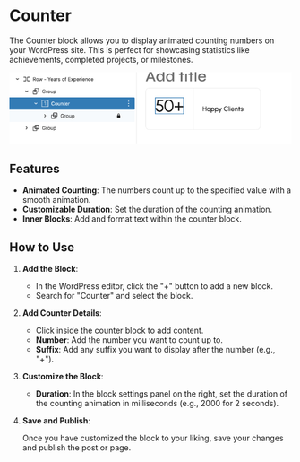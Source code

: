 # Counter
The Counter block allows you to display animated counting numbers on your WordPress site. This is perfect for showcasing statistics like achievements, completed projects, or milestones.

![counter](/img/crevia/counter.jpg)

## Features
- **Animated Counting**: The numbers count up to the specified value with a smooth animation.
- **Customizable Duration**: Set the duration of the counting animation.
- **Inner Blocks**: Add and format text within the counter block.


## How to Use
1. **Add the Block**:
   - In the WordPress editor, click the "+" button to add a new block.
   - Search for "Counter" and select the block.
2. **Add Counter Details**:
   - Click inside the counter block to add content.
   - **Number**: Add the number you want to count up to.
   - **Suffix**: Add any suffix you want to display after the number (e.g., "+").
3. **Customize the Block**:
   - **Duration**: In the block settings panel on the right, set the duration of the counting animation in milliseconds (e.g., 2000 for 2 seconds).
4. **Save and Publish**:

   Once you have customized the block to your liking, save your changes and publish the post or page.